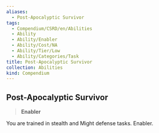 ```yaml
---
aliases:
  - Post-Apocalyptic Survivor
tags:
  - Compendium/CSRD/en/Abilities
  - Ability
  - Ability/Enabler
  - Ability/Cost/NA
  - Ability/Tier/Low
  - Ability/Categories/Task
title: Post-Apocalyptic Survivor
collection: Abilities
kind: Compendium
---
```

## Post-Apocalyptic Survivor  
>**Enabler**
  
You are trained in stealth and Might defense tasks. Enabler.